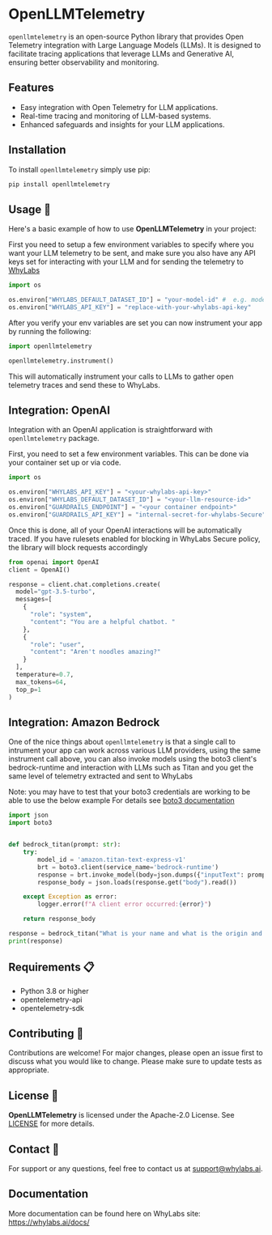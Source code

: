 # OpenLLMTelemetry

`openllmtelemetry` is an open-source Python library that provides Open Telemetry integration with Large Language Models (LLMs). It is designed to facilitate tracing applications that leverage LLMs and Generative AI, ensuring better observability and monitoring.

## Features

- Easy integration with Open Telemetry for LLM applications.
- Real-time tracing and monitoring of LLM-based systems.
- Enhanced safeguards and insights for your LLM applications.

## Installation

To install `openllmtelemetry` simply use pip:

```bash
pip install openllmtelemetry
```

## Usage 🚀

Here's a basic example of how to use **OpenLLMTelemetry** in your project:

First you need to setup a few environment variables to specify where you want your LLM telemetry to be sent, and make sure you also have any API keys set for interacting with your LLM and for sending the telemetry to [WhyLabs](https://whylabs.ai/free?utm_source=openllmtelemetry-Github&utm_medium=openllmtelemetry-readme&utm_campaign=WhyLabs_Secure)



```python
import os

os.environ["WHYLABS_DEFAULT_DATASET_ID"] = "your-model-id" #  e.g. model-1 
os.environ["WHYLABS_API_KEY"] = "replace-with-your-whylabs-api-key"

```

After you verify your env variables are set you can now instrument your app by running the following:

```python
import openllmtelemetry

openllmtelemetry.instrument()
```

This will automatically instrument your calls to LLMs to gather open telemetry traces and send these to WhyLabs.

## Integration: OpenAI
Integration with an OpenAI application is straightforward with `openllmtelemetry` package.

First, you need to set a few environment variables. This can be done via your container set up or via code. 

```python
import os 

os.environ["WHYLABS_API_KEY"] = "<your-whylabs-api-key>"
os.environ["WHYLABS_DEFAULT_DATASET_ID"] = "<your-llm-resource-id>"
os.environ["GUARDRAILS_ENDPOINT"] = "<your container endpoint>"
os.environ["GUARDRAILS_API_KEY"] = "internal-secret-for-whylabs-Secure"
```

Once this is done, all of your OpenAI interactions will be automatically traced. If you have rulesets enabled for blocking in WhyLabs Secure policy, the library will block requests accordingly

```python
from openai import OpenAI
client = OpenAI()

response = client.chat.completions.create(
  model="gpt-3.5-turbo",
  messages=[
    {
      "role": "system",
      "content": "You are a helpful chatbot. "
    },
    {
      "role": "user",
      "content": "Aren't noodles amazing?"
    }
  ],
  temperature=0.7,
  max_tokens=64,
  top_p=1
)
```

## Integration: Amazon Bedrock

One of the nice things about `openllmtelemetry` is that a single call to intrument your app can work across various LLM providers, using the same instrument call above, you can also invoke models using the boto3 client's bedrock-runtime and interaction with LLMs such as Titan and you get the same level of telemetry extracted and sent to WhyLabs

Note: you may have to test that your boto3 credentials are working to be able to use the below example
For details see [boto3 documentation](https://boto3.amazonaws.com/v1/documentation/api/latest/guide/credentials.html)

```python
import json
import boto3


def bedrock_titan(prompt: str):
    try:
        model_id = 'amazon.titan-text-express-v1'
        brt = boto3.client(service_name='bedrock-runtime')
        response = brt.invoke_model(body=json.dumps({"inputText": prompt}), modelId=model_id)
        response_body = json.loads(response.get("body").read())

    except Exception as error:
        logger.error(f"A client error occurred:{error}")

    return response_body

response = bedrock_titan("What is your name and what is the origin and reason for that name?")
print(response)
```

## Requirements 📋

- Python 3.8 or higher
- opentelemetry-api
- opentelemetry-sdk

## Contributing 👐

Contributions are welcome! For major changes, please open an issue first to discuss what you would like to change. Please make sure to update tests as appropriate.

## License 📄

**OpenLLMTelemetry** is licensed under the Apache-2.0 License. See [LICENSE](LICENSE) for more details.

## Contact 📧

For support or any questions, feel free to contact us at support@whylabs.ai.

## Documentation
More documentation can be found here on WhyLabs site: https://whylabs.ai/docs/